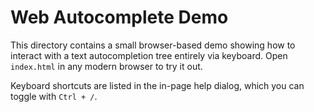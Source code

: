 # Web Autocomplete Demo

This directory contains a small browser-based demo showing how to interact with a text autocompletion tree entirely via keyboard. Open `index.html` in any modern browser to try it out.

Keyboard shortcuts are listed in the in-page help dialog, which you can toggle with `Ctrl + /`.
